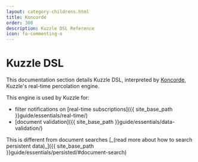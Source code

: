 ```yaml
---
layout: category-childrens.html
title: Koncorde
order: 300
description: Kuzzle DSL Reference
icon: fa-commenting-o
---
```


# Kuzzle DSL

This documentation section details Kuzzle DSL, interpreted by [Koncorde](https://www.npmjs.com/package/koncorde), Kuzzle's real-time percolation engine.

This engine is used by Kuzzle for:

- filter notifications on [real-time subscriptions]({{ site_base_path }}guide/essentials/real-time/)
- [document validation]({{ site_base_path }}guide/essentials/data-validation/) 

<aside class="notice">
This is different from document searches [_(read more about how to search persistent data)_]({{ site_base_path }}guide/essentials/persisted/#document-search)
</aside>
